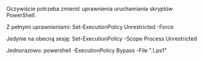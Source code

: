 Oczywiście potrzeba zmienić uprawnienia uruchamiania skryptów PowerShell.

Z pełnymi uprawnieniami:
Set-ExecutionPolicy Unrestricted -Force

Jedynie na obecną sesję:
Set-ExecutionPolicy -Scope Process Unrestricted

Jednorazowo:
powershell -ExecutionPolicy Bypass -File ".\\<skrypt>.ps1"

